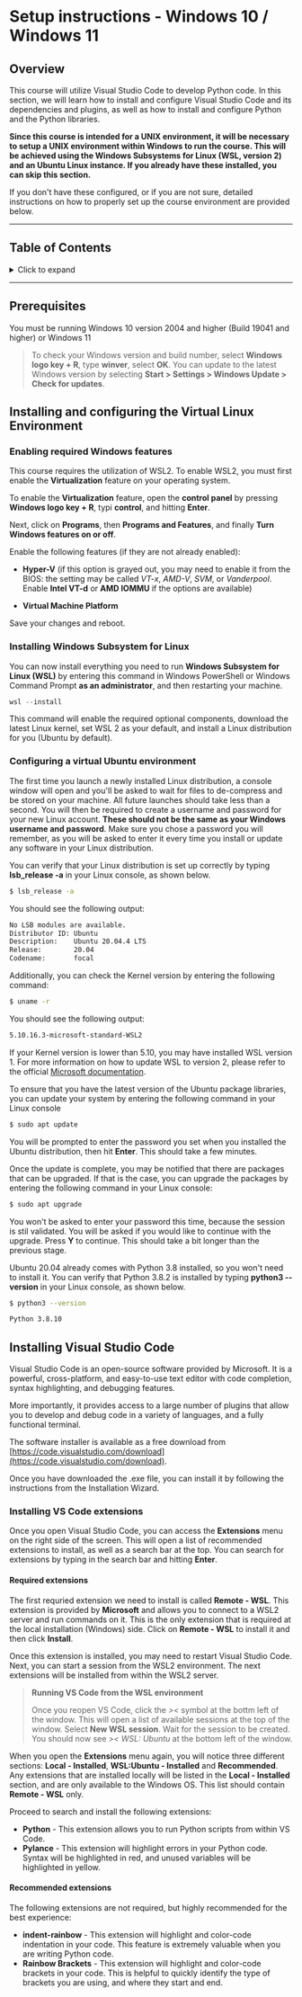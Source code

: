 # Setup instructions - Windows 10 / Windows 11

## **Overview**
This course will utilize Visual Studio Code to develop Python code. In this section, we will learn how to install and configure Visual Studio Code and its dependencies and plugins, as well as how to install and configure Python and the Python libraries.

**Since this course is intended for a UNIX environment, it will be necessary to setup a UNIX environment within Windows to run the course. This will be achieved using the Windows Subsystems for Linux (WSL, version 2) and an Ubuntu Linux instance. If you already have these installed, you can skip this section.**

If you don't have these configured, or if you are not sure, detailed instructions on how to properly set up the course environment are provided below.

---
## Table of Contents
<details>
 <summary> Click to expand </summary>

 [Prerequisites](#prerequisites)

 [Installing and configuring the Virtual Linux Environment](Installing-and-configuring-the-Virtual-Linux-Environment)
 - [Installing Windows Subsystem for Linux](Installing-Windows-Subsystem-for-Linux)
 - [Configuring a virtual Ubuntu environment](Configuring-a-virtual-Ubuntu-environment)

 [Installing Visual Studio Code](Installing-Visual-Studio-Code)
 - [Installing VS Code extensions](Installing-VS-Code-extensions)
   - [Required extensions](Required-extensions)
   - [Recommended extensions](Recommended-extensions)



</details>

---
## **Prerequisites**
You must be running Windows 10 version 2004 and higher (Build 19041 and higher) or Windows 11

>To check your Windows version and build number, select **Windows logo key + R**, type **winver**, select **OK**. You can update to the latest Windows version by selecting **Start > Settings > Windows Update > Check for updates**.

## **Installing and configuring the Virtual Linux Environment**

### **Enabling required Windows features**
This course requires the utilization of WSL2. To enable WSL2, you must first enable the **Virtualization** feature on your operating system.

To enable the **Virtualization** feature, open the **control panel** by pressing **Windows logo key + R**, typi **control**, and hitting **Enter**.

Next, click on **Programs**, then **Programs and Features**, and finally **Turn Windows features on or off**.

Enable the following features (if they are not already enabled):
- **Hyper-V** (if this option is grayed out, you may need to enable it from the BIOS: the setting may be called *VT-x*, *AMD-V*, *SVM*, or *Vanderpool*. Enable **Intel VT-d** or **AMD IOMMU** if the options are available)

- **Virtual Machine Platform**

Save your changes and reboot.

### **Installing Windows Subsystem for Linux**
You can now install everything you need to run **Windows Subsystem for Linux (WSL)** by entering this command in Windows PowerShell or Windows Command Prompt **as an administrator**, and then restarting your machine.

```powershell
wsl --install
```

This command will enable the required optional components, download the latest Linux kernel, set WSL 2 as your default, and install a Linux distribution for you (Ubuntu by default).


### **Configuring a virtual Ubuntu environment**
The first time you launch a newly installed Linux distribution, a console window will open and you'll be asked to wait for files to de-compress and be stored on your machine. All future launches should take less than a second. You will then be required to create a username and password for your new Linux account. **These should not be the same as your Windows username and password**. Make sure you chose a password you will remember, as you will be asked to enter it every time you install or update any software in your Linux distribution.

You can verify that your Linux distribution is set up correctly by typing **lsb_release -a** in your Linux console, as shown below.
```bash
$ lsb_release -a
```
You should see the following output:
```bash
No LSB modules are available.
Distributor ID: Ubuntu
Description:    Ubuntu 20.04.4 LTS
Release:        20.04
Codename:       focal
```

Additionally, you can check the Kernel version by entering the following command:
```bash
$ uname -r
```
You should see the following output:
```bash
5.10.16.3-microsoft-standard-WSL2
```
If your Kernel version is lower than 5.10, you may have installed WSL version 1. For more information on how to update WSL to version 2, please refer to the official [Microsoft documentation](https://docs.microsoft.com/en-us/windows/wsl/install).

To ensure that you have the latest version of the Ubuntu package libraries, you can update your system by entering the following command in your Linux console
```bash	
$ sudo apt update
```
You will be prompted to enter the password you set when you installed the Ubuntu distribution, then hit **Enter**. This should take a few minutes.

Once the update is complete, you may be notified that there are packages that can be upgraded. If that is the case, you can upgrade the packages by entering the following command in your Linux console:
```bash
$ sudo apt upgrade
```
You won't be asked to enter your password this time, because the session is stil validated. You will be asked if you would like to continue with the upgrade. Press **Y** to continue. This should take a bit longer than the previous stage.

Ubuntu 20.04 already comes with Python 3.8 installed, so you won't need to install it. You can verify that Python 3.8.2 is installed by typing **python3 --version** in your Linux console, as shown below.
```bash
$ python3 --version

Python 3.8.10
```


## **Installing Visual Studio Code**
Visual Studio Code is an open-source software provided by Microsoft. It is a powerful, cross-platform, and easy-to-use text editor with code completion, syntax highlighting, and debugging features.

More importantly, it provides access to a large number of plugins that allow you to develop and debug code in a variety of languages, and a fully functional terminal.

The software installer is available as a free download from [https://code.visualstudio.com/download](https://code.visualstudio.com/download).

Once you have downloaded the .exe file, you can install it by following the instructions from the Installation Wizard.

### **Installing VS Code extensions**
Once you open Visual Studio Code, you can access the **Extensions** menu on the right side of the screen. This will open a list of recommended extensions to install, as well as a search bar at the top. You can search for extensions by typing in the search bar and hitting **Enter**.

#### **Required extensions**
The first requried extension we need to install is called **Remote - WSL**. This extension is provided by **Microsoft** and allows you to connect to a WSL2 server and run commands on it. This is the only extension that is required at the local installation (Windows) side. Click on **Remote - WSL** to install it and then click **Install**.

Once this extension is installed, you may need to restart Visual Studio Code. Next, you can start a session from the WSL2 environment. The next extensions will be installed from within the WSL2 server.

> **Running VS Code from the WSL environment**
> 
> Once you reopen VS Code, click the *><* symbol at the bottm left of the window. This will open a list of available sessions at the top of the window. Select **New WSL session**.
> Wait for the session to be created. You should now see *>< WSL: Ubuntu* at the bottom left of the window.

When you open the **Extensions** menu again, you will notice three different sections: **Local - Installed**, **WSL:Ubuntu - Installed** and **Recommended**.
Any extensions that are installed locally will be listed in the **Local - Installed** section, and are only available to the Windows OS. This list should contain **Remote - WSL** only.

Proceed to search and install the following extensions:
- **Python** - This extension allows you to run Python scripts from within VS Code.
- **Pylance** - This extension will highlight errors in your Python code. Syntax will be highlighted in red, and unused variables will be highlighted in yellow.

#### **Recommended extensions**
The following extensions are not required, but highly recommended for the best experience:
- **indent-rainbow** - This extension will highlight and color-code indentation in your code. This feature is extremely valuable when you are writing Python code.
- **Rainbow Brackets** - This extension will highlight and color-code brackets in your code. This is helpful to quickly identify the type of brackets you are using, and where they start and end.



